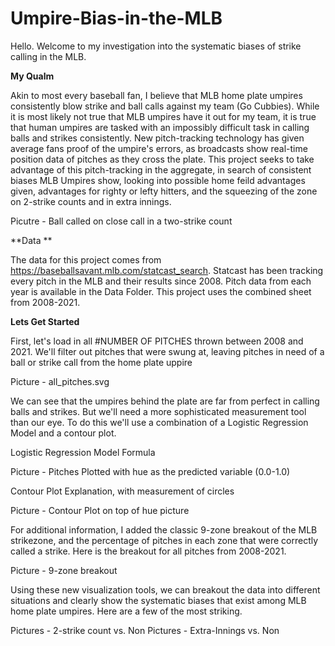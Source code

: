 # Umpire-Bias-in-the-MLB

Hello. Welcome to my investigation into the systematic biases of strike calling in the MLB. 

**My Qualm**

Akin to most every baseball fan, I believe that MLB home plate umpires consistently blow strike and ball calls against my team (Go Cubbies). While it is most likely not true that MLB umpires have it out for my team, it is true that human umpires are tasked with an impossibly difficult task in calling balls and strikes consistently. New pitch-tracking technology has given average fans proof of the umpire's errors, as broadcasts show real-time position data of pitches as they cross the plate. This project seeks to take advantage of this pitch-tracking in the aggregate, in search of consistent biases MLB Umpires show, looking into possible home feild advantages given, advantages for righty or lefty hitters, and the squeezing of the zone on 2-strike counts and in extra innings.

Picutre - Ball called on close call in a two-strike count

**Data **

The data for this project comes from https://baseballsavant.mlb.com/statcast_search. Statcast has been tracking every pitch in the MLB and their results since 2008. Pitch data from each year is available in the Data Folder. This project uses the combined sheet from 2008-2021.

**Lets Get Started**

First, let's load in all #NUMBER OF PITCHES thrown between 2008 and 2021. We'll filter out pitches that were swung at, leaving pitches in need of a ball or strike call from the home plate uppire

Picture - all_pitches.svg

We can see that the umpires behind the plate are far from perfect in calling balls and strikes. But we'll need a more sophisticated measurement tool than our eye. To do this we'll use a combination of a Logistic Regression Model and a contour plot. 

Logistic Regression Model Formula

Picture - Pitches Plotted with hue as the predicted variable (0.0-1.0)

Contour Plot Explanation, with measurement of circles

Picture - Contour Plot on top of hue picture

For additional information, I added the classic 9-zone breakout of the MLB strikezone, and the percentage of pitches in each zone that were correctly called a strike. Here is the breakout for all pitches from 2008-2021.

Picture - 9-zone breakout

Using these new visualization tools, we can breakout the data into different situations and clearly show the systematic biases that exist among MLB home plate umpires. Here are a few of the most striking. 

Pictures - 2-strike count vs. Non
Pictures - Extra-Innings vs. Non
